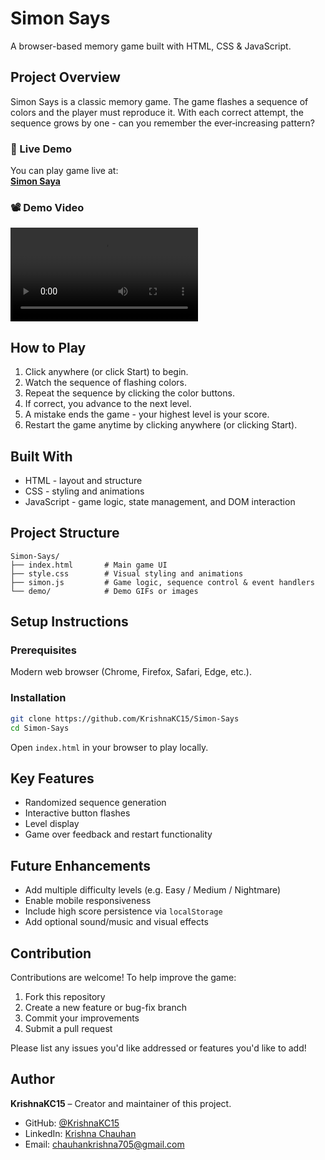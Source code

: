 # Simon Says

A browser-based memory game built with HTML, CSS & JavaScript.

## Project Overview

Simon Says is a classic memory game. The game flashes a sequence of colors and the player must reproduce it. With each correct attempt, the sequence grows by one - can you remember the ever‑increasing pattern?

### 🔗 Live Demo

You can play game live at:  
**[Simon Saya](https://krishnakc15.github.io/Simon-Says/)**


### 📽️ Demo Video

![Preview](demo/demo.mp4)

## How to Play

1. Click anywhere (or click Start) to begin.
2. Watch the sequence of flashing colors.
3. Repeat the sequence by clicking the color buttons.
4. If correct, you advance to the next level.
5. A mistake ends the game - your highest level is your score.
6. Restart the game anytime by clicking anywhere (or clicking Start).

## Built With

- HTML - layout and structure  
- CSS - styling and animations  
- JavaScript - game logic, state management, and DOM interaction  

## Project Structure

```
Simon-Says/
├── index.html       # Main game UI  
├── style.css        # Visual styling and animations  
├── simon.js         # Game logic, sequence control & event handlers    
└── demo/            # Demo GIFs or images  
```

## Setup Instructions

### Prerequisites

Modern web browser (Chrome, Firefox, Safari, Edge, etc.).

### Installation

```bash
git clone https://github.com/KrishnaKC15/Simon-Says
cd Simon-Says
```

Open `index.html` in your browser to play locally.

## Key Features

- Randomized sequence generation  
- Interactive button flashes 
- Level display  
- Game over feedback and restart functionality  

## Future Enhancements

- Add multiple difficulty levels (e.g. Easy / Medium / Nightmare)  
- Enable mobile responsiveness  
- Include high score persistence via `localStorage`  
- Add optional sound/music and visual effects  

## Contribution

Contributions are welcome! To help improve the game:

1. Fork this repository  
2. Create a new feature or bug-fix branch  
3. Commit your improvements  
4. Submit a pull request  

Please list any issues you'd like addressed or features you'd like to add!


## Author

**KrishnaKC15** – Creator and maintainer of this project.

- GitHub: [@KrishnaKC15](https://github.com/KrishnaKC15)
- LinkedIn: [Krishna Chauhan](https://www.linkedin.com/in/krishna-chauhan-1672b8345/)
- Email: chauhankrishna705@gmail.com

